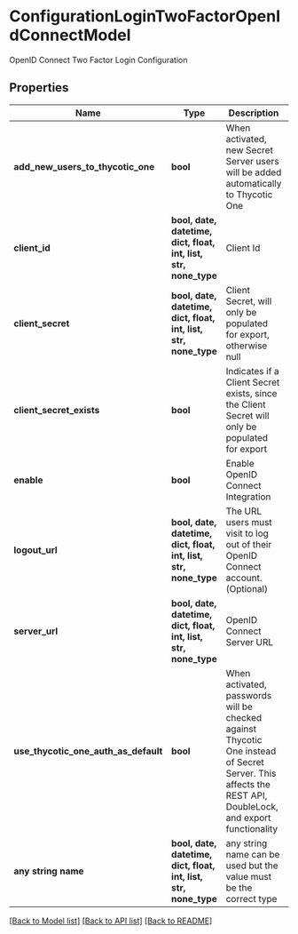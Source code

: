 # ConfigurationLoginTwoFactorOpenIdConnectModel

OpenID Connect Two Factor Login Configuration

## Properties
Name | Type | Description | Notes
------------ | ------------- | ------------- | -------------
**add_new_users_to_thycotic_one** | **bool** | When activated, new Secret Server users will be added automatically to Thycotic One | [optional] 
**client_id** | **bool, date, datetime, dict, float, int, list, str, none_type** | Client Id | [optional] 
**client_secret** | **bool, date, datetime, dict, float, int, list, str, none_type** | Client Secret, will only be populated for export, otherwise null | [optional] 
**client_secret_exists** | **bool** | Indicates if a Client Secret exists, since the Client Secret will only be populated for export | [optional] 
**enable** | **bool** | Enable OpenID Connect Integration | [optional] 
**logout_url** | **bool, date, datetime, dict, float, int, list, str, none_type** | The URL users must visit to log out of their OpenID Connect account. (Optional) | [optional] 
**server_url** | **bool, date, datetime, dict, float, int, list, str, none_type** | OpenID Connect Server URL | [optional] 
**use_thycotic_one_auth_as_default** | **bool** | When activated, passwords will be checked against Thycotic One instead of Secret Server. This affects the REST API, DoubleLock, and export functionality | [optional] 
**any string name** | **bool, date, datetime, dict, float, int, list, str, none_type** | any string name can be used but the value must be the correct type | [optional]

[[Back to Model list]](../README.md#documentation-for-models) [[Back to API list]](../README.md#documentation-for-api-endpoints) [[Back to README]](../README.md)



